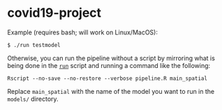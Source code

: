 # covid19-project

Example (requires bash; will work on Linux/MacOS):

```
$ ./run testmodel
```

Otherwise, you can run the pipeline without a script by mirroring what is being done in the [`run`](run) script and running a command like the following:

```
Rscript --no-save --no-restore --verbose pipeline.R main_spatial
```

Replace `main_spatial` with the name of the model you want to run in the `models/` directory.
